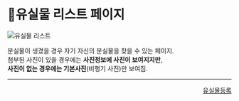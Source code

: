 # 📌유실물 리스트 페이지   

![유실물 리스트](https://user-images.githubusercontent.com/88878686/180643416-f279ae8f-70a2-4ed3-b108-75fdd53c7b00.png)   

분실물이 생겼을 경우 자기 자신의 분실물을 찾을 수 있는 페이지.   
첨부된 사진이 있을 경우에는 **사진정보에 사진이 보여지지만**,   
**사진이 없는 경우에는 기본사진**(비행기 사진)만 보여짐.   

***
<div align="right">   
  
[유실물등록](https://github.com/kcat2201/finalproject/blob/main/%EA%B5%AC%ED%98%84%EC%84%A4%EB%AA%85/%EC%9C%A0%EC%8B%A4%EB%AC%BC%EB%93%B1%EB%A1%9D.md) 

</div>
